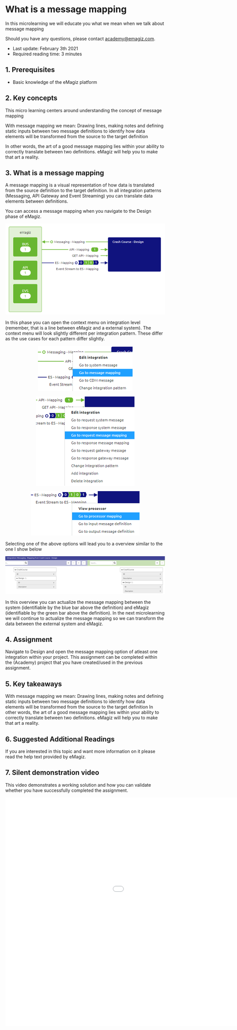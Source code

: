 # What is a message mapping

In this microlearning we will educate you what we mean when we talk about message mapping

Should you have any questions, please contact academy@emagiz.com.

- Last update: February 3th 2021
- Required reading time: 3 minutes

## 1. Prerequisites
- Basic knowledge of the eMagiz platform

## 2. Key concepts
This micro learning centers around understanding the concept of message mapping

With message mapping we mean: Drawing lines, making notes and defining static inputs between two message definitions to identify how data elements will be transformed from the source to the target definition

In other words, the art of a good message mapping lies within your ability to correctly translate between two definitions. eMagiz will help you to make that art a reality.

## 3. What is a message mapping

A message mapping is a visual representation of how data is translated from the source definition to the target definition. 
In all integration patterns (Messaging, API Gateway and Event Streaming) you can translate data elements between definitions.

You can access a message mapping when you navigate to the Design phase of eMagiz. 

<p align="center"><img src="../../img/microlearning/ml-what-is-a-message-mapping--design-overview.png"></p> 

In this phase you can open the context menu on integration level (remember, that is a line between eMagiz and a external system). 
The context menu will look slightly different per integration pattern. These differ as the use cases for each pattern differ slightly.

<p align="center"><img src="../../img/microlearning/ml-what-is-a-message-mapping--context-menu-messaging-mapping.png"></p>

<p align="center"><img src="../../img/microlearning/ml-what-is-a-message-mapping--context-menu-api-mapping.png"></p>

<p align="center"><img src="../../img/microlearning/ml-what-is-a-message-mapping--context-menu-es-mapping.png"></p>

Selecting one of the above options will lead you to a overview similar to the one I show below

<p align="center"><img src="../../img/microlearning/ml-what-is-a-message-mapping--message-mapping-overview.png"></p>

In this overview you can actualize the message mapping between the system (identifiable by the blue bar above the definition) and eMagiz (identifiable by the green bar above the definition).
In the next microlearning we will continue to actualize the message mapping so we can transform the data between the external system and eMagiz.


## 4. Assignment

Navigate to Design and open the message mapping option of atleast one integration within your project.
This assignment can be completed within the (Academy) project that you have created/used in the previous assignment.

## 5. Key takeaways

With message mapping we mean: Drawing lines, making notes and defining static inputs between two message definitions to identify how data elements will be transformed from the source to the target definition
In other words, the art of a good message mapping lies within your ability to correctly translate between two definitions. eMagiz will help you to make that art a reality.

## 6. Suggested Additional Readings

If you are interested in this topic and want more information on it please read the help text provided by eMagiz.

## 7. Silent demonstration video

This video demonstrates a working solution and how you can validate whether you have successfully completed the assignment.

<iframe width="1280" height="720" src="../../vid/microlearning/microlearning-what-is-a-message-mapping.mp4" frameborder="0" allow="accelerometer; autoplay; clipboard-write; encrypted-media; gyroscope; picture-in-picture" allowfullscreen></iframe>
